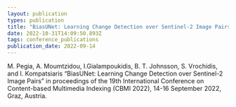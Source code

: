 ```yaml
---
layout: publication
types: publication
title: "BiasUNet: Learning Change Detection over Sentinel-2 Image Pairs"
date: 2022-10-31T14:09:50.893Z
tags: conference_publications
publication_date: 2022-09-14
---
```

<!--StartFragment-->

M. Pegia, A. Moumtzidou, I.Gialampoukidis, B. T. Johnsson, S. Vrochidis, and I. Kompatsiaris “BiasUNet: Learning Change Detection over Sentinel-2 Image Pairs” in proceedings of the 19th International Conference on Content-based Multimedia Indexing (CBMI 2022), 14-16 September 2022, Graz, Austria.

<!--EndFragment-->